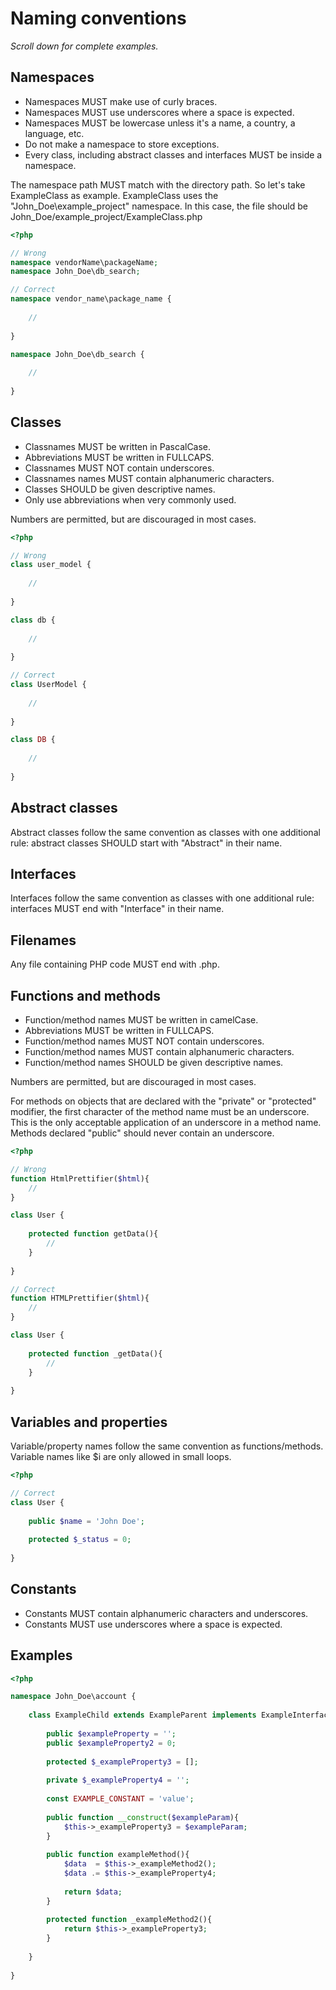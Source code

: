Naming conventions
==================

*Scroll down for complete examples.*

## Namespaces
- Namespaces MUST make use of curly braces.
- Namespaces MUST use underscores where a space is expected.
- Namespaces MUST be lowercase unless it's a name, a country, a language, etc.
- Do not make a namespace to store exceptions.
- Every class, including abstract classes and interfaces MUST be inside a namespace.

The namespace path MUST match with the directory path. So let's take ExampleClass
as example. ExampleClass uses the "John_Doe\example_project" namespace.
In this case, the file should be John_Doe/example_project/ExampleClass.php

```php
<?php

// Wrong
namespace vendorName\packageName;
namespace John_Doe\db_search;

// Correct
namespace vendor_name\package_name {
    
    //
    
}

namespace John_Doe\db_search {
    
    //
    
}

```

## Classes
- Classnames MUST be written in PascalCase.
- Abbreviations MUST be written in FULLCAPS.
- Classnames MUST NOT contain underscores.
- Classnames names MUST contain alphanumeric characters.
- Classes SHOULD be given descriptive names.
- Only use abbreviations when very commonly used.

Numbers are permitted, but are discouraged in most cases.

```php
<?php

// Wrong
class user_model {
    
    //
    
}

class db {
    
    //
    
}

// Correct
class UserModel {
    
    //
    
}

class DB {
    
    //
    
}
```

## Abstract classes
Abstract classes follow the same convention as classes with one additional rule:
abstract classes SHOULD start with "Abstract" in their name.

## Interfaces
Interfaces follow the same convention as classes with one additional rule:
interfaces MUST end with "Interface" in their name.

## Filenames
Any file containing PHP code MUST end with .php.

## Functions and methods
- Function/method names MUST be written in camelCase.
- Abbreviations MUST be written in FULLCAPS.
- Function/method names MUST NOT contain underscores.
- Function/method names MUST contain alphanumeric characters.
- Function/method names SHOULD be given descriptive names.

Numbers are permitted, but are discouraged in most cases.

For methods on objects that are declared with the "private" or "protected" 
modifier, the first character of the method name must be an underscore. This is 
the only acceptable application of an underscore in a method name. Methods 
declared "public" should never contain an underscore.

```php
<?php

// Wrong
function HtmlPrettifier($html){
    //
}

class User {
    
    protected function getData(){
        //
    }
    
}

// Correct
function HTMLPrettifier($html){
    //
}

class User {
    
    protected function _getData(){
        //
    }
    
}
```

## Variables and properties
Variable/property names follow the same convention as functions/methods. 
Variable names like $i are only allowed in small loops.

```php
<?php

// Correct
class User {
    
    public $name = 'John Doe';
    
    protected $_status = 0;
    
}

```

## Constants
- Constants MUST contain alphanumeric characters and underscores.
- Constants MUST use underscores where a space is expected.

## Examples

```php
<?php

namespace John_Doe\account {
    
    class ExampleChild extends ExampleParent implements ExampleInterface, Example2Interface {
        
        public $exampleProperty = '';
        public $exampleProperty2 = 0;
        
        protected $_exampleProperty3 = [];
        
        private $_exampleProperty4 = '';
        
        const EXAMPLE_CONSTANT = 'value';
        
        public function __construct($exampleParam){
            $this->_exampleProperty3 = $exampleParam;
        }
        
        public function exampleMethod(){
            $data  = $this->_exampleMethod2();
            $data .= $this->_exampleProperty4;
            
            return $data;
        }
        
        protected function _exampleMethod2(){
            return $this->_exampleProperty3;
        }
        
    }
    
}

```
